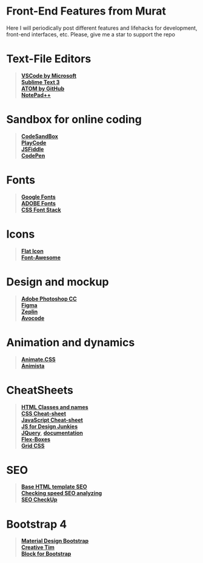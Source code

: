 # Front-End Features from Murat

Here I will periodically post different features and lifehacks for development, front-end interfaces, etc.
Please, give me a star to support the repo

# Text-File Editors

>[**VSCode by Microsoft**](https://code.visualstudio.com/Download) <br>
[**Sublime Text  3**](https://www.sublimetext.com/3)<br>
[**ATOM  by GitHub**](http://atom.io)<br>
[**NotePad++**](https://notepad-plus-plus.org/download/v7.6.4.html)<br>


# Sandbox for online coding

>[**CodeSandBox**](https://codesandbox.io/s/)<br>
[**PlayCode**](https://playcode.io/)<br>
[**JSFiddle**](https://jsfiddle.net/)<br>
[**CodePen**](https://codepen.io/pen/tour/welcome/start)<br>

# Fonts
>[**Google Fonts**](https://fonts.google.com)<br>
[**ADOBE Fonts**](https://fonts.adobe.com/fonts)<br>
[**CSS Font Stack**](https://www.cssfontstack.com/)<br>

# Icons
>[**Flat Icon**](https://flaticon.com)<br>
[**Font-Awesome**](https://fontawesome.com/icons)<br> 


# Design and mockup 

>[**Adobe Photoshop CC**](https://www.adobe.com/products/photoshop/free-trial-download.html)<br>
[**Figma**](http://figma.com/)<br>
[**Zeplin**](http://zeplin.io/)<br>
[**Avocode**](https://avocode.com)<br>
# Animation and  dynamics

>[**Animate.CSS**](https://daneden.github.io/animate.css/)<br>
[**Animista**](http://animista.net/)<br> 

# CheatSheets
>[**HTML Classes and names**](http://tpverstak.ru/common-css-class-names/)<br>
[**CSS Cheat-sheet**](https://adam-marsden.co.uk/css-cheat-sheet)<br>
[**JavaScript Cheat-sheet**](
https://websitesetup.org/javascript-cheat-sheet/) <br>
 [**JS for Design Junkies**](https://blog.templatetoaster.com/javascript-cheat-sheet/)<br>
[**JQuery**](https://www.jqueryscript.net/), [**documentation**](http://jquery.page2page.ru/index.php5/%D0%97%D0%B0%D0%B3%D0%BB%D0%B0%D0%B2%D0%BD%D0%B0%D1%8F_%D1%81%D1%82%D1%80%D0%B0%D0%BD%D0%B8%D1%86%D0%B0)<br>
[**Flex-Boxes**](https://yoksel.github.io/flex-cheatsheet/)<br>
[**Grid CSS**](http://tpverstak.ru/grid/)<br>
# SEO 

>[**Base HTML template SEO**](http://tpverstak.ru/seo-html-template/)<br>
[**Checking speed SEO analyzing**](https://sitechecker.pro/ru/)<br>
[**SEO CheckUp**](https://seositecheckup.com/)<br>

# Bootstrap 4

>[**Material Design Bootstrap**](https://mdbootstrap.com/)<br>
[**Creative Tim**](https://www.creative-tim.com/)<br>
[**Block for Bootstrap**](https://github.com/froala/design-blocks)

